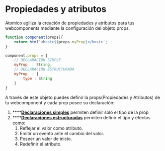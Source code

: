 # Propiedades y atributos

Atomico agiliza la creación de propiedades y atributos para tus webcomponents mediante la configuración del objeto props.

```javascript
function component(props){
    return html`<host>${props.myProp}</host>`;
}

component.props = {
    // DECLARACION SIMPLE
    myProp  : String,
    // DECLARACION ESTRUCTURADA
    myProp  : {
        type : String
    }
}
```

A través de este objeto puedes definir la props\(Propiedades y Atributos\) de tu webcomponent y cada prop posee su declaración:

1. \*\*\*\*[**Declaraciones simples**](../api/props.md#declaraciones-simple) permiten definir solo el tipo de la prop
2. \*\*\*\*[**Declaraciones estructuradas**](../api/props.md#declaraciones-estructuradas) permiten definir el tipo y efectos como: 
   1. Reflejar el valor como atributo. 
   2. Emitir un evento ante el cambio del valor.
   3. Poseer un valor de inicio. 
   4. Redefinir el atributo.

